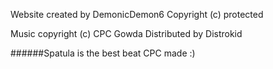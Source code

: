 Website created by DemonicDemon6
Copyright (c) protected
  
Music copyright (c) CPC Gowda
Distributed by Distrokid


######Spatula is the best beat CPC made :)
